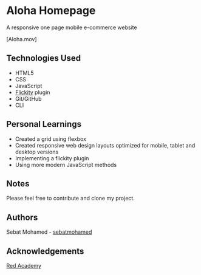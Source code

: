 # Aloha Homepage
A responsive one page mobile e-commerce website

[Aloha.mov]

## Technologies Used

- HTML5
- CSS 
- JavaScript
- [Flickity](https://flickity.metafizzy.co/) plugin
- Git/GitHub
- CLI

## Personal Learnings
- Created a grid using flexbox
- Created responsive web design layouts optimized for mobile, tablet and desktop versions
- Implementing a flickity plugin
- Using more modern JavaScript methods

## Notes

Please feel free to contribute and clone my project.

## Authors

Sebat Mohamed - [sebatmohamed](https://github.com/sebatmohamed)

## Acknowledgements 

[Red Academy](https://github.com/redacademy)